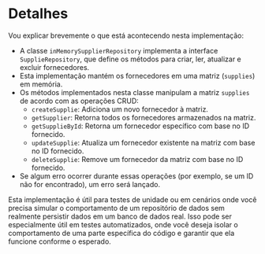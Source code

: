 # Detalhes

Vou explicar brevemente o que está acontecendo nesta implementação:

- A classe `inMemorySupplierRepository` implementa a interface `SupplieRepository`, que define os métodos para criar, ler, atualizar e excluir fornecedores.
- Esta implementação mantém os fornecedores em uma matriz (`supplies`) em memória.
- Os métodos implementados nesta classe manipulam a matriz `supplies` de acordo com as operações CRUD:
  - `createSupplie`: Adiciona um novo fornecedor à matriz.
  - `getSupplier`: Retorna todos os fornecedores armazenados na matriz.
  - `getSupplieById`: Retorna um fornecedor específico com base no ID fornecido.
  - `updateSupplie`: Atualiza um fornecedor existente na matriz com base no ID fornecido.
  - `deleteSupplie`: Remove um fornecedor da matriz com base no ID fornecido.
- Se algum erro ocorrer durante essas operações (por exemplo, se um ID não for encontrado), um erro será lançado.

Esta implementação é útil para testes de unidade ou em cenários onde você precisa simular o comportamento de um repositório de dados sem realmente persistir dados em um banco de dados real. Isso pode ser especialmente útil em testes automatizados, onde você deseja isolar o comportamento de uma parte específica do código e garantir que ela funcione conforme o esperado.
